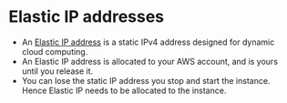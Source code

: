# Elastic IP addresses
- An [Elastic IP address](https://docs.aws.amazon.com/AWSEC2/latest/UserGuide/elastic-ip-addresses-eip.html) is a static IPv4 address designed for dynamic cloud computing. 
- An Elastic IP address is allocated to your AWS account, and is yours until you release it.
- You can lose the static IP address you stop and start the instance. Hence Elastic IP needs to be allocated to the instance.